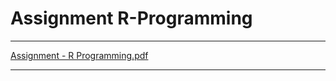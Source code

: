 # Assignment R-Programming
---
[Assignment - R Programming.pdf](https://github.com/NishitMittal2004/Assignment_R-Programming/files/11737965/Assignment.-.R.Programming.pdf)

---
